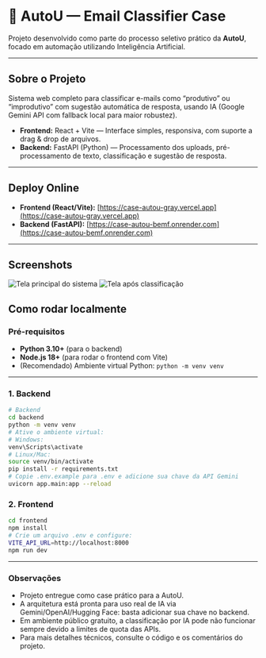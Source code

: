 # 🤖 AutoU — Email Classifier Case

Projeto desenvolvido como parte do processo seletivo prático da **AutoU**, focado em automação utilizando Inteligência Artificial.

---

## **Sobre o Projeto**
Sistema web completo para classificar e-mails como “produtivo” ou “improdutivo” com sugestão automática de resposta, usando IA (Google Gemini API com fallback local para maior robustez).

- **Frontend:** React + Vite — Interface simples, responsiva, com suporte a drag & drop de arquivos.
- **Backend:** FastAPI (Python) — Processamento dos uploads, pré-processamento de texto, classificação e sugestão de resposta.

---

## **Deploy Online**
- **Frontend (React/Vite):** [https://case-autou-gray.vercel.app](https://case-autou-gray.vercel.app)
- **Backend (FastAPI):** [https://case-autou-bemf.onrender.com](https://case-autou-bemf.onrender.com)

---

## **Screenshots**
![Tela principal do sistema](./frontend/public/screenshot_01.png)
![Tela após classificação](./frontend/public/screenshot_02.png)

## **Como rodar localmente**

### **Pré-requisitos**
- **Python 3.10+** (para o backend)
- **Node.js 18+** (para rodar o frontend com Vite)
- (Recomendado) Ambiente virtual Python: `python -m venv venv`

---

### **1. Backend**
```bash
# Backend
cd backend
python -m venv venv
# Ative o ambiente virtual:
# Windows:
venv\Scripts\activate
# Linux/Mac:
source venv/bin/activate
pip install -r requirements.txt
# Copie .env.example para .env e adicione sua chave da API Gemini
uvicorn app.main:app --reload
```

### **2. Frontend**
```bash
cd frontend
npm install
# Crie um arquivo .env e configure:
VITE_API_URL=http://localhost:8000
npm run dev
```
---

### Observações

- Projeto entregue como case prático para a AutoU.
- A arquitetura está pronta para uso real de IA via Gemini/OpenAI/Hugging Face: basta adicionar sua chave no backend.
- Em ambiente público gratuito, a classificação por IA pode não funcionar sempre devido a limites de quota das APIs.
- Para mais detalhes técnicos, consulte o código e os comentários do projeto.

